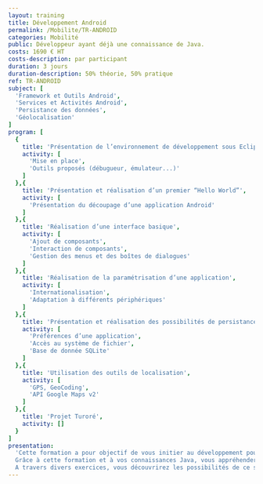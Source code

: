 ```yaml
---
layout: training
title: Développement Android
permalink: /Mobilite/TR-ANDROID
categories: Mobilité
public: Développeur ayant déjà une connaissance de Java.
costs: 1690 € HT
costs-description: par participant
duration: 3 jours
duration-description: 50% théorie, 50% pratique
ref: TR-ANDROID
subject: [
  'Framework et Outils Android',
  'Services et Activités Android',
  'Persistance des données',
  'Géolocalisation'
]
program: [
  {
    title: 'Présentation de l’environnement de développement sous Eclipse',
    activity: [
      'Mise en place',
      'Outils proposés (débugueur, émulateur...)'
    ]
  },{
    title: 'Présentation et réalisation d’un premier “Hello World”',
    activity: [
      'Présentation du découpage d’une application Android'
    ]
  },{
    title: 'Réalisation d’une interface basique',
    activity: [
      'Ajout de composants',
      'Interaction de composants',
      'Gestion des menus et des boîtes de dialogues'
    ]
  },{
    title: 'Réalisation de la paramétrisation d’une application',
    activity: [
      'Internationalisation',
      'Adaptation à différents périphériques'
    ]
  },{
    title: 'Présentation et réalisation des possibilités de persistance de données',
    activity: [
      'Préférences d’une application',
      'Accès au système de fichier',
      'Base de donnée SQLite'
    ]
  },{
    title: 'Utilisation des outils de localisation',
    activity: [
      'GPS, GeoCoding',
      'API Google Maps v2'
    ]
  },{
    title: 'Projet Turoré',
    activity: []
  }
]
presentation:
  'Cette formation a pour objectif de vous initier au développement pour Android.
  Grâce à cette formation et à vos connaissances Java, vous appréhenderez la prise en main de l’environnement de développement, et vous apprendrez les concepts essentiels d’Android.
  A travers divers exercices, vous découvrirez les possibilités de ce système avant de mettre en oeuvre le développement d’un projet complet.'
---
```

